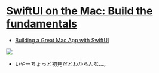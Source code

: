 # [SwiftUI on the Mac: Build the fundamentals](https://developer.apple.com/videos/play/wwdc2021/10062/)

- [Building a Great Mac App with SwiftUI](https://developer.apple.com/documentation/swiftui/building_a_great_mac_app_with_swiftui)

![](https://i.imgur.com/ROTLGcs.jpg)

- いやーちょっと初見だとわからんな…。